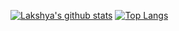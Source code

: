 [![Lakshya's github stats](https://github-readme-stats.vercel.app/api?username=kumarlakshya24)](https://github.com/kumarlakshya24/hexo)
[![Top Langs](https://github-readme-stats.vercel.app/api/top-langs/?username=kumarlakshya24&langs_count=8)](https://github.com/kumarlakshya24/hexo)
